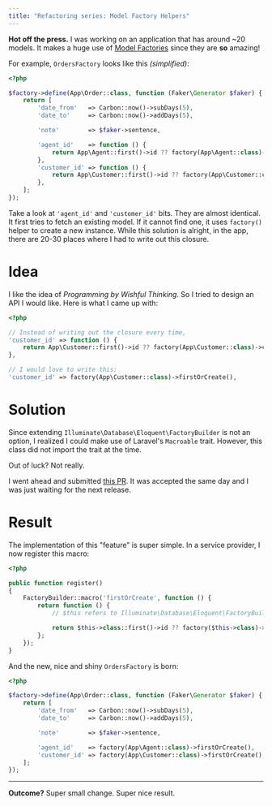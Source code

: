 ```yaml
---
title: "Refactoring series: Model Factory Helpers"
---
```


**Hot off the press.** I was working on an application that has around ~20 models. It makes a huge use of [Model Factories](https://laravel.com/docs/5.4/database-testing#writing-factories) since they are **so** amazing!

For example, `OrdersFactory` looks like this _(simplified)_:

```php
<?php

$factory->define(App\Order::class, function (Faker\Generator $faker) {
    return [
        'date_from'   => Carbon::now()->subDays(5),
        'date_to'     => Carbon::now()->addDays(5),

        'note'        => $faker->sentence,

        'agent_id'    => function () {
            return App\Agent::first()->id ?? factory(App\Agent::class)->create()->id;
        },
        'customer_id' => function () {
            return App\Customer::first()->id ?? factory(App\Customer::class)->create()->id;
        },
    ];
});
```

Take a look at `'agent_id'` and `'customer_id'` bits. They are almost identical. It first tries to fetch an existing model. If it cannot find one, it uses `factory()` helper to create a new instance. While this solution is alright, in the app, there are 20-30 places where I had to write out this closure.

# Idea

I like the idea of _Programming by Wishful Thinking_. So I tried to design an API I would like. Here is what I came up with:

```php
<?php

// Instead of writing out the closure every time,
'customer_id' => function () {
    return App\Customer::first()->id ?? factory(App\Customer::class)->create()->id;
},

// I would love to write this:
'customer_id' => factory(App\Customer::class)->firstOrCreate(),
```

# Solution

Since extending `Illuminate\Database\Eloquent\FactoryBuilder` is not an option, I realized I could make use of Laravel's `Macroable` trait. However, this class did not import the trait at the time.

Out of luck? Not really.

I went ahead and submitted [this PR](https://github.com/laravel/framework/pull/19425). It was accepted the same day and I was just waiting for the next release.

# Result

The implementation of this "feature" is super simple. In a service provider, I now register this macro:

```php
<?php

public function register()
{
    FactoryBuilder::macro('firstOrCreate', function () {
        return function () {
            // $this refers to Illuminate\Database\Eloquent\FactoryBuilder instance.

            return $this->class::first()->id ?? factory($this->class)->create()->id;
        };
    });
}
```

And the new, nice and shiny `OrdersFactory` is born:

```php
<?php

$factory->define(App\Order::class, function (Faker\Generator $faker) {
    return [
        'date_from'   => Carbon::now()->subDays(5),
        'date_to'     => Carbon::now()->addDays(5),

        'note'        => $faker->sentence,

        'agent_id'    => factory(App\Agent::class)->firstOrCreate(),
        'customer_id' => factory(App\Customer::class)->firstOrCreate(),
    ];
});
```

---

**Outcome?** Super small change. Super nice result.
